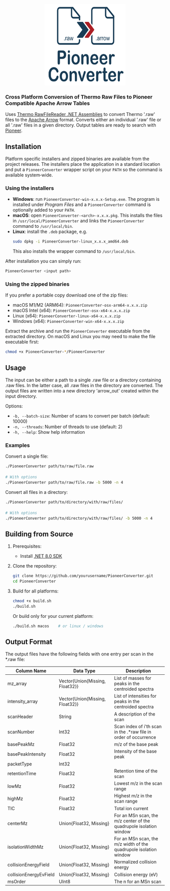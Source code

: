 <p align="center">
  <img src="assets/Converter.svg" alt="PioneerConverter Logo" width="256" height="256"/>
</p>

### Cross Platform Conversion of Thermo Raw Files to Pioneer Compatible Apache Arrow Tables

Uses [Thermo RawFileReader .NET Assemblies](https://github.com/thermofisherlsms/RawFileReader) to convert Thermo '.raw' files to the [Apache Arrow](https://arrow.apache.org/) format. 
Converts either an individual '.raw' file or all '.raw' files in a given directory. Output tables are ready to search with [Pioneer](https://github.com/nwamsley1/Pioneer.jl).

## Installation

Platform specific installers and zipped binaries are available from the
project releases.  The installers place the application in a standard
location and put a `PioneerConverter` wrapper script on your `PATH` so
the command is available system&#8209;wide.

### Using the installers

- **Windows**: run `PioneerConverter-win-x.x.x-Setup.exe`.  The program is
  installed under *Program&nbsp;Files* and a `PioneerConverter` command
  is optionally added to your `PATH`.
- **macOS**: open `PioneerConverter-<arch>-x.x.x.pkg`.  This installs the files in
  `/usr/local/PioneerConverter` and links the `PioneerConverter` command
  to `/usr/local/bin`.
- **Linux**: install the `.deb` package, e.g.
  ```bash
  sudo dpkg -i PioneerConverter-linux_x.x.x_amd64.deb
  ```
  This also installs the wrapper command to `/usr/local/bin`.

After installation you can simply run:

```bash
PioneerConverter <input path>
```

### Using the zipped binaries

If you prefer a portable copy download one of the zip files:

- macOS M1/M2 (ARM64): `PioneerConverter-osx-arm64-x.x.x.zip`
- macOS Intel (x64): `PioneerConverter-osx-x64-x.x.x.zip`
- Linux (x64): `PioneerConverter-linux-x64-x.x.x.zip`
- Windows (x64): `PioneerConverter-win-x64-x.x.x.zip`

Extract the archive and run the `PioneerConverter` executable from the
extracted directory.  On macOS and Linux you may need to make the file
executable first:

```bash
chmod +x PioneerConverter-*/PioneerConverter
```

## Usage

The input can be either a path to a single .raw file or a directory containing .raw files. In the latter case, all .raw files in the directory are converted. The output files are written into a new directory 'arrow_out' created within the input directory.

Options:
- `-b, --batch-size`: Number of scans to convert per batch (default: 10000)
- `-n, --threads`: Number of threads to use (default: 2)
- `-h, --help`: Show help information

### Examples

Convert a single file:
```bash
./PioneerConverter path/to/raw/file.raw

# With options
./PioneerConverter path/to/raw/file.raw -b 5000 -n 4
```

Convert all files in a directory:
```bash
./PioneerConverter path/to/directory/with/raw/files/

# With options
./PioneerConverter path/to/directory/with/raw/files/ -b 5000 -n 4
```

## Building from Source

1. Prerequisites:
   - Install [.NET 8.0 SDK](https://dotnet.microsoft.com/download/dotnet/8.0)

2. Clone the repository:
   ```bash
   git clone https://github.com/yourusername/PioneerConverter.git
   cd PioneerConverter
   ```

3. Build for all platforms:
   ```bash
   chmod +x build.sh
   ./build.sh
   ```

   Or build only for your current platform:
   ```bash
   ./build.sh macos    # or linux / windows
   ```

## Output Format

The output files have the following fields with one entry per scan in the *.raw file:

| Column Name | Data Type | Description |
|------------|-----------|-------------|
| mz_array | Vector{Union{Missing, Float32}} | List of masses for peaks in the centroided spectra |
| intensity_array | Vector{Union{Missing, Float32}} | List of intensities for peaks in the centroided spectra |
| scanHeader | String | A description of the scan |
| scanNumber | Int32 | Scan index of i'th scan in the .*raw file in order of occurrence |
| basePeakMz | Float32 | m/z of the base peak |
| basePeakIntensity | Float32 | Intensity of the base peak |
| packetType | Int32 | |
| retentionTime | Float32 | Retention time of the scan |
| lowMz | Float32 | Lowest m/z in the scan range |
| highMz | Float32 | Highest m/z in the scan range |
| TIC | Float32 | Total ion current |
| centerMz | Union{Float32, Missing} | For an MSn scan, the m/z center of the quadrupole isolation window |
| isolationWidthMz | Union{Float32, Missing} | For an MSn scan, the m/z width of the quadrupole isolation window |
| collisionEnergyField | Union{Float32, Missing} | Normalized collision energy |
| collisionEnergyEvField | Union{Float32, Missing} | Collision energy (eV) |
| msOrder | UInt8 | The n for an MSn scan |
